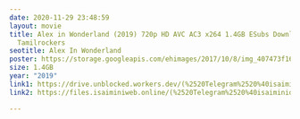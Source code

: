 ```yaml
---
date: 2020-11-29 23:48:59
layout: movie
title: Alex in Wonderland (2019) 720p HD AVC AC3 x264 1.4GB ESubs Download HD
  Tamilrockers
seotitle: Alex In Wonderland
poster: https://storage.googleapis.com/ehimages/2017/10/8/img_407473f16ed609afc97ce129329affc1_1507471715089_original.jpg
size: 1.4GB
year: "2019"
link1: https://drive.unblocked.workers.dev/(%2520Telegram%2520%40isaiminidownload%2520)%2520-%2520Alex%2520in%2520Wonderland%2520(2019)%2520720p%2520HD%2520AVC%2520AC3%2520x264%25201.4GB%2520ESubs.mkv?rootId=0AJtZkTkXLBuYUk9PVA
link2: https://files.isaiminiweb.online/(%2520Telegram%2520%40isaiminidownload%2520)%2520-%2520Alex%2520in%2520Wonderland%2520(2019)%2520720p%2520HD%2520AVC%2520AC3%2520x264%25201.4GB%2520ESubs.mkv?rootId=0AJtZkTkXLBuYUk9PVA

---
```

